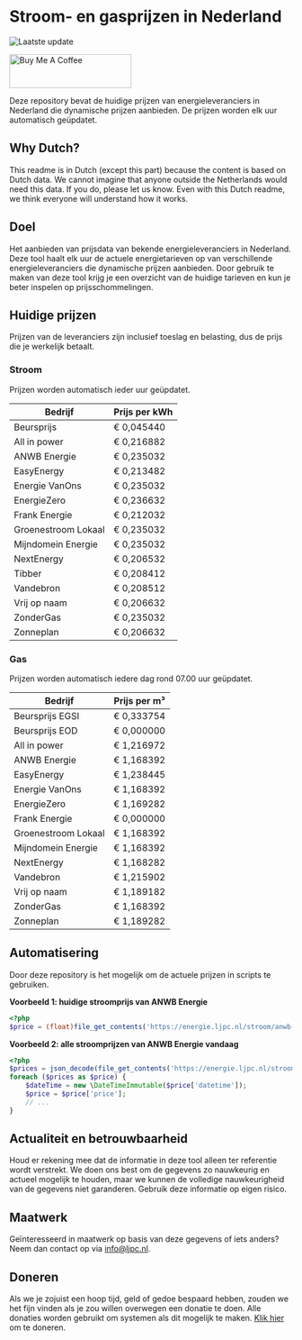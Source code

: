 # Stroom- en gasprijzen in Nederland

![Laatste update](https://img.shields.io/badge/laatste%20update-2024--06--27%2017%3A00%20CET-brightgreen)

<a href="https://www.buymeacoffee.com/Lars-" target="_blank"><img src="https://cdn.buymeacoffee.com/buttons/v2/default-orange.png" alt="Buy Me A Coffee" height="60" style="height: 60px !important;width: 217px !important;" ></a>

Deze repository bevat de huidige prijzen van energieleveranciers in Nederland die dynamische prijzen aanbieden. De prijzen worden elk uur automatisch geüpdatet.

## Why Dutch?

This readme is in Dutch (except this part) because the content is based on Dutch data. We cannot imagine that anyone outside the Netherlands would need this data. If you do, please let us know. Even with this Dutch readme, we think
everyone will understand how it works.

## Doel

Het aanbieden van prijsdata van bekende energieleveranciers in Nederland. Deze tool haalt elk uur de actuele energietarieven op van verschillende energieleveranciers die dynamische prijzen aanbieden. Door gebruik te maken van deze tool
krijg je een overzicht van de huidige tarieven en kun je beter inspelen op prijsschommelingen.

## Huidige prijzen

Prijzen van de leveranciers zijn inclusief toeslag en belasting, dus de prijs die je werkelijk betaalt.

### Stroom

Prijzen worden automatisch ieder uur geüpdatet.

 Bedrijf | Prijs per kWh 
---------|---------------
Beursprijs | € 0,045440
All in power | € 0,216882
ANWB Energie | € 0,235032
EasyEnergy | € 0,213482
Energie VanOns | € 0,235032
EnergieZero | € 0,236632
Frank Energie | € 0,212032
Groenestroom Lokaal | € 0,235032
Mijndomein Energie | € 0,235032
NextEnergy | € 0,206532
Tibber | € 0,208412
Vandebron | € 0,208512
Vrij op naam | € 0,206632
ZonderGas | € 0,235032
Zonneplan | € 0,206632


### Gas

Prijzen worden automatisch iedere dag rond 07.00 uur geüpdatet.

 Bedrijf | Prijs per m³ 
---------|--------------
Beursprijs EGSI | € 0,333754
Beursprijs EOD | € 0,000000
All in power | € 1,216972
ANWB Energie | € 1,168392
EasyEnergy | € 1,238445
Energie VanOns | € 1,168392
EnergieZero | € 1,169282
Frank Energie | € 0,000000
Groenestroom Lokaal | € 1,168392
Mijndomein Energie | € 1,168392
NextEnergy | € 1,168282
Vandebron | € 1,215902
Vrij op naam | € 1,189182
ZonderGas | € 1,168392
Zonneplan | € 1,189282


## Automatisering

Door deze repository is het mogelijk om de actuele prijzen in scripts te gebruiken.

**Voorbeeld 1: huidige stroomprijs van ANWB Energie**

```php
<?php
$price = (float)file_get_contents('https://energie.ljpc.nl/stroom/anwb-energie-nu.txt');

```

**Voorbeeld 2: alle stroomprijzen van ANWB Energie vandaag**

```php
<?php
$prices = json_decode(file_get_contents('https://energie.ljpc.nl/stroom/all-in-power-vandaag.json'),true);
foreach ($prices as $price) {
    $dateTime = new \DateTimeImmutable($price['datetime']);
    $price = $price['price'];
    // ...
}
```

## Actualiteit en betrouwbaarheid

Houd er rekening mee dat de informatie in deze tool alleen ter referentie wordt verstrekt. We doen ons best om de gegevens zo nauwkeurig en actueel mogelijk te houden, maar we kunnen de volledige nauwkeurigheid van de gegevens niet
garanderen. Gebruik deze informatie op eigen risico.

## Maatwerk

Geïnteresseerd in maatwerk op basis van deze gegevens of iets anders? Neem dan contact op
via [info@ljpc.nl](mailto:info@ljpc.nl?subject=Energie%20prijzen).

## Doneren

Als we je zojuist een hoop tijd, geld of gedoe bespaard hebben, zouden we het fijn vinden als je zou willen overwegen een
donatie te doen. Alle donaties worden gebruikt om systemen als dit mogelijk te
maken. [Klik hier](https://www.buymeacoffee.com/Lars-) om te doneren.
